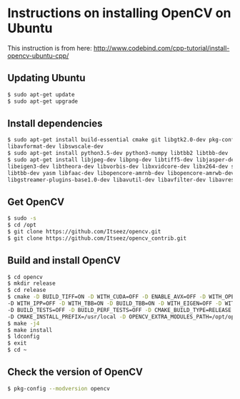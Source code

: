 # Instructions on installing OpenCV on Ubuntu
This instruction is from here: http://www.codebind.com/cpp-tutorial/install-opencv-ubuntu-cpp/

## Updating Ubuntu
```sh
$ sudo apt-get update
$ sudo apt-get upgrade
```

## Install dependencies
```sh
$ sudo apt-get install build-essential cmake git libgtk2.0-dev pkg-config libavcodec-dev \
libavformat-dev libswscale-dev
$ sudo apt-get install python3.5-dev python3-numpy libtbb2 libtbb-dev
$ sudo apt-get install libjpeg-dev libpng-dev libtiff5-dev libjasper-dev libdc1394-22-dev \
libeigen3-dev libtheora-dev libvorbis-dev libxvidcore-dev libx264-dev sphinx-common \
libtbb-dev yasm libfaac-dev libopencore-amrnb-dev libopencore-amrwb-dev libopenexr-dev \
libgstreamer-plugins-base1.0-dev libavutil-dev libavfilter-dev libavresample-dev
```

## Get OpenCV
```sh
$ sudo -s
$ cd /opt
$ git clone https://github.com/Itseez/opencv.git
$ git clone https://github.com/Itseez/opencv_contrib.git
```

## Build and install OpenCV
```sh
$ cd opencv
$ mkdir release
$ cd release
$ cmake -D BUILD_TIFF=ON -D WITH_CUDA=OFF -D ENABLE_AVX=OFF -D WITH_OPENGL=OFF -D WITH_OPENCL=OFF \
-D WITH_IPP=OFF -D WITH_TBB=ON -D BUILD_TBB=ON -D WITH_EIGEN=OFF -D WITH_V4L=OFF -D WITH_VTK=OFF \
-D BUILD_TESTS=OFF -D BUILD_PERF_TESTS=OFF -D CMAKE_BUILD_TYPE=RELEASE \
-D CMAKE_INSTALL_PREFIX=/usr/local -D OPENCV_EXTRA_MODULES_PATH=/opt/opencv_contrib/modules /opt/opencv/
$ make -j4
$ make install
$ ldconfig
$ exit
$ cd ~
```

## Check the version of OpenCV
```sh
$ pkg-config --modversion opencv
```
